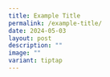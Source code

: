 ```yaml
---
title: Example Title
permalink: /example-title/
date: 2024-05-03
layout: post
description: ""
image: ""
variant: tiptap
---
```

